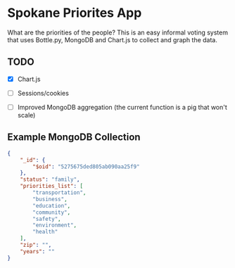 # Spokane Priorites App

What are the priorities of the people? This is an easy informal voting system that uses Bottle.py, MongoDB and Chart.js to collect and graph the data.


## TODO

- [x] Chart.js
- [ ] Sessions/cookies
- [ ] Improved MongoDB aggregation (the current function is a pig that won't scale)


## Example MongoDB Collection

```JSON
{
    "_id": {
        "$oid": "5275675ded805ab090aa25f9"
    },
    "status": "family",
    "priorities_list": [
        "transportation",
        "business",
        "education",
        "community",
        "safety",
        "environment",
        "health"
    ],
    "zip": "",
    "years": ""
}
```
